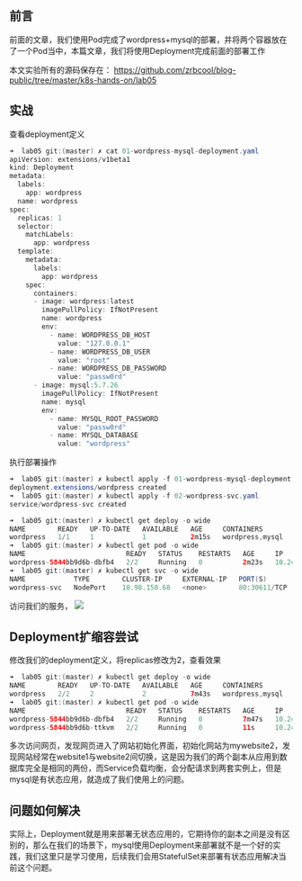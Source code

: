 ## 前言
前面的文章，我们使用Pod完成了wordpress+mysql的部署，并将两个容器放在了一个Pod当中，本篇文章，我们将使用Deployment完成前面的部署工作

本文实验所有的源码保存在：
https://github.com/zrbcool/blog-public/tree/master/k8s-hands-on/lab05

## 实战
查看deployment定义
```java
➜  lab05 git:(master) ✗ cat 01-wordpress-mysql-deployment.yaml 
apiVersion: extensions/v1beta1
kind: Deployment
metadata:
  labels:
    app: wordpress
  name: wordpress
spec:
  replicas: 1
  selector:
    matchLabels:
      app: wordpress
  template:
    metadata:
      labels:
        app: wordpress 
    spec:
      containers:
      - image: wordpress:latest
        imagePullPolicy: IfNotPresent
        name: wordpress
        env:
          - name: WORDPRESS_DB_HOST
            value: "127.0.0.1"
          - name: WORDPRESS_DB_USER
            value: "root"
          - name: WORDPRESS_DB_PASSWORD
            value: "passw0rd"
      - image: mysql:5.7.26
        imagePullPolicy: IfNotPresent
        name: mysql
        env:
          - name: MYSQL_ROOT_PASSWORD 
            value: "passw0rd"
          - name: MYSQL_DATABASE
            value: "wordpress"
```
执行部署操作
```java
➜  lab05 git:(master) ✗ kubectl apply -f 01-wordpress-mysql-deployment.yaml 
deployment.extensions/wordpress created
➜  lab05 git:(master) ✗ kubectl apply -f 02-wordpress-svc.yaml 
service/wordpress-svc created

➜  lab05 git:(master) ✗ kubectl get deploy -o wide
NAME        READY   UP-TO-DATE   AVAILABLE   AGE     CONTAINERS        IMAGES                          SELECTOR
wordpress   1/1     1            1           2m15s   wordpress,mysql   wordpress:latest,mysql:5.7.26   app=wordpress
➜  lab05 git:(master) ✗ kubectl get pod -o wide
NAME                         READY   STATUS    RESTARTS   AGE     IP            NODE       NOMINATED NODE   READINESS GATES
wordpress-5844bb9d6b-dbfb4   2/2     Running   0          2m23s   10.244.0.62   worker01   <none>           <none>
➜  lab05 git:(master) ✗ kubectl get svc -o wide
NAME            TYPE        CLUSTER-IP     EXTERNAL-IP   PORT(S)        AGE     SELECTOR
wordpress-svc   NodePort    10.98.150.68   <none>        80:30611/TCP   2m23s   app=wordpress
```

访问我们的服务，
![](http://oss.zrbcool.top/picgo/k8s-hands-on-deploy.png)
## Deployment扩缩容尝试
修改我们的deployment定义，将replicas修改为2，查看效果
```java
➜  lab05 git:(master) ✗ kubectl get deploy -o wide
NAME        READY   UP-TO-DATE   AVAILABLE   AGE     CONTAINERS        IMAGES                          SELECTOR
wordpress   2/2     2            2           7m43s   wordpress,mysql   wordpress:latest,mysql:5.7.26   app=wordpress
➜  lab05 git:(master) ✗ kubectl get pod -o wide
NAME                         READY   STATUS    RESTARTS   AGE     IP            NODE       NOMINATED NODE   READINESS GATES
wordpress-5844bb9d6b-dbfb4   2/2     Running   0          7m47s   10.244.0.62   worker01   <none>           <none>
wordpress-5844bb9d6b-ttkvm   2/2     Running   0          11s     10.244.0.63   worker01   <none>           <none>
```
多次访问网页，发现网页进入了网站初始化界面，初始化网站为mywebsite2，发现网站经常在website1与website2间切换，这是因为我们的两个副本从应用到数据库完全是相同的两份，而Service负载均衡，会分配请求到两套实例上，但是mysql是有状态应用，就造成了我们使用上的问题。
## 问题如何解决
实际上，Deployment就是用来部署无状态应用的，它期待你的副本之间是没有区别的，那么在我们的场景下，mysql使用Deployment来部署就不是一个好的实践，我们这里只是学习使用，后续我们会用StatefulSet来部署有状态应用解决当前这个问题。
